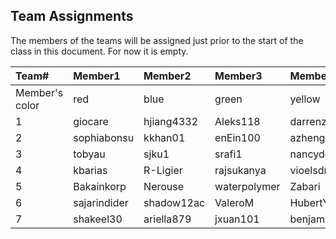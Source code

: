 ## Team Assignments

The members of the teams will be assigned just prior to the start of the class
in this document. For now it is empty.

| Team# | Member1 | Member2 | Member3  | Member4 |
|:-------|:-------- |:-------|:------- |:------- |
| Member's color | red	| blue| green  | yellow |
| 1 | giocare | hjiang4332 | Aleks118 | darrenzhang2000|
| 2 | sophiabonsu | kkhan01 | enEin100 | azheng4119|
| 3 | tobyau | sjku1 | srafi1 | nancydocode|
| 4 | kbarias | R-Ligier | rajsukanya | vioelsdm|
| 5 | Bakainkorp | Nerouse | waterpolymer | Zabari|
| 6 | sajarindider | shadow12ac | ValeroM | HubertYe|
| 7 | shakeel30 | ariella879 | jxuan101 | benjaminlgur|

